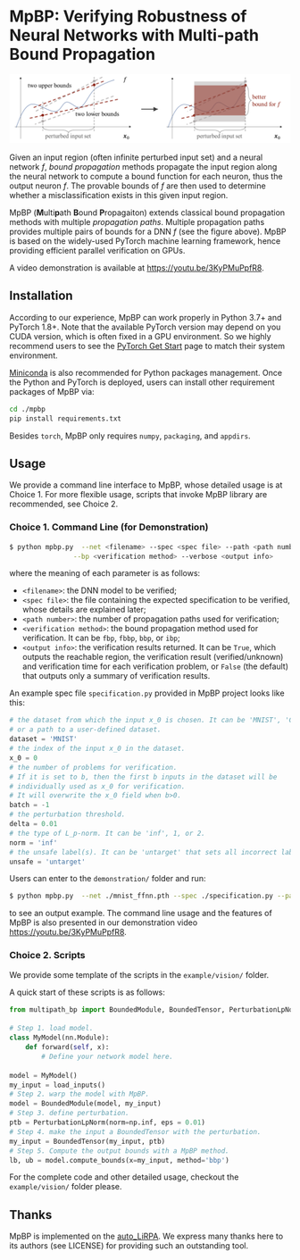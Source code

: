 # MpBP: Verifying Robustness of Neural Networks with Multi-path Bound Propagation

![mpbp](./mpbp_poster.png)

Given an input region (often infinite perturbed input set) and a neural network *f*, 
*bound propagation* methods propagate the input region along the
neural network to compute a bound function for each neuron,
thus the output neuron *f*.
The provable bounds of *f*
are then used to determine whether a misclassification exists in
this given input region.

MpBP (**M**ulti**p**ath **B**ound **P**ropagaiton) extends classical bound propagation
methods with multiple *propagation paths*.
Multiple propagation paths provides multiple pairs of bounds for a DNN *f*
(see the figure above).
MpBP is based on the widely-used
PyTorch machine learning framework, hence providing efficient
parallel verification on GPUs.

A video demonstration is available at https://youtu.be/3KyPMuPpfR8.

## Installation

According to our experience, MpBP can work properly in Python 3.7+ and PyTorch 1.8+. 
Note that the available PyTorch version may depend on you CUDA version, 
which is often fixed in a GPU environment. 
So we highly recommend users to see the [PyTorch Get Start](https://pytorch.org/get-started/locally/) 
page to match their system environment. 

[Miniconda](https://docs.conda.io/en/latest/miniconda.html) is also recommended for
Python packages management. Once the Python and PyTorch is deployed, 
users can install other requirement packages of MpBP via:

```bash
cd ./mpbp
pip install requirements.txt
```

Besides `torch`, MpBP only requires `numpy`, `packaging`, and `appdirs`.

## Usage

We provide a command line interface to MpBP, whose detailed usage is at Choice 1.
For more flexible usage, scripts that invoke MpBP library are recommended, see Choice 2.

### Choice 1. Command Line (for Demonstration)

```bash
$ python mpbp.py  --net <filename> --spec <spec file> --path <path number> \
                --bp <verification method> --verbose <output info>
```

where the meaning of each parameter is as follows:

* `<filename>`: the DNN model to be verified;
* `<spec file>`: the file containing the expected specification to be verified, whose details are explained later;
* `<path number>`: the number of propagation paths used for verification;
* `<verification method>`: the bound propagation method used for verification. It can be `fbp`, `fbbp`, `bbp`, or `ibp`;
* `<output info>`: the verification results returned. It can be `True`, which outputs the reachable region, the
    verification result (verified/unknown) and verification time for
    each verification problem, or `False` (the default) that outputs only a summary of verification results.

An example spec file `specification.py` provided in MpBP project looks like this:

```python
# the dataset from which the input x_0 is chosen. It can be 'MNIST', 'CIFAR10',
# or a path to a user-defined dataset.
dataset = 'MNIST'
# the index of the input x_0 in the dataset.
x_0 = 0
# the number of problems for verification. 
# If it is set to b, then the first b inputs in the dataset will be 
# individually used as x_0 for verification. 
# It will overwrite the x_0 field when b>0.
batch = -1
# the perturbation threshold.
delta = 0.01
# the type of L_p-norm. It can be 'inf', 1, or 2.
norm = 'inf'
# the unsafe label(s). It can be 'untarget' that sets all incorrect labels as unsafe.
unsafe = 'untarget'
```

Users can enter to the `demonstration/` folder and run:

```bash
$ python mpbp.py  --net ./mnist_ffnn.pth --spec ./specification.py --path 4 --bp bbp --verbose True
```
to see an output example. The command line usage and the features of MpBP is also presented in our demonstration video https://youtu.be/3KyPMuPpfR8.

### Choice 2. Scripts

We provide some template of the scripts in the `example/vision/` folder.

A quick start of these scripts is as follows:

```python
from multipath_bp import BoundedModule, BoundedTensor, PerturbationLpNorm

# Step 1. load model.
class MyModel(nn.Module):
    def forward(self, x):
        # Define your network model here.

model = MyModel()
my_input = load_inputs()
# Step 2. warp the model with MpBP.
model = BoundedModule(model, my_input)
# Step 3. define perturbation.
ptb = PerturbationLpNorm(norm=np.inf, eps = 0.01)
# Step 4. make the input a BoundedTensor with the perturbation.
my_input = BoundedTensor(my_input, ptb)
# Step 5. Compute the output bounds with a MpBP method.
lb, ub = model.compute_bounds(x=my_input, method='bbp')
```
For the complete code and other detailed usage, checkout the `example/vision/` folder please.

## Thanks

MpBP is implemented on the [auto_LiRPA](https://github.com/KaidiXu/auto_LiRPA). We express many thanks here to its authors (see LICENSE)
for providing such an outstanding tool.
